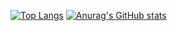 [![Top Langs](https://github-readme-stats.vercel.app/api/top-langs/?username=rana421&layout=compact)](https://github.com/anuraghazra/github-readme-stats)
[![Anurag's GitHub stats](https://github-readme-stats.vercel.app/api?username=rana421)](https://github.com/anuraghazra/github-readme-stats)
